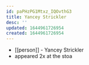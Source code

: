 ```yaml
---
id: paPHzPG1Mtxz_IQOvthG3
title: Yancey Strickler
desc: ''
updated: 1644961726954
created: 1644961726954
---
```



- [[person]] - Yancey Strickler
- appeared 2x at the stoa
